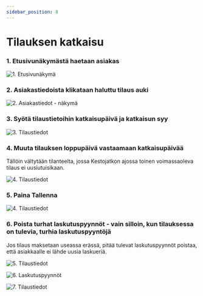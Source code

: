 ```yaml
---
sidebar_position: 8
---
```


# Tilauksen katkaisu

### 1. Etusivunäkymästä haetaan asiakas

![1. Etusivunäkymä](/img/pikaohjeet/hakuehto.png)

### 2. Asiakastiedoista klikataan haluttu tilaus auki

![2. Asiakastiedot - näkymä](/img/pikaohjeet/asiamieskoodi-lisays2.png)

### 3. Syötä tilaustietoihin katkaisupäivä ja katkaisun syy

![3. Tilaustiedot](/img/pikaohjeet/Tilauksen_Katkaisu3.png)

### 4. Muuta tilauksen loppupäivä vastaamaan katkaisupäivää

Tällöin vältytään tilanteelta, jossa Kestojatkon ajossa toinen voimassaoleva tilaus ei uusiutuisikaan.

![4. Tilaustiedot](/img/pikaohjeet/Tilauksen_Katkaisu5.png)

### 5. Paina Tallenna

![4. Tilaustiedot](/img/pikaohjeet/Tilauksen_Katkaisu4.png)

### 6. Poista turhat laskutuspyynnöt - vain silloin, kun tilauksessa on tulevia, turhia laskutuspyyntöjä

Jos tilaus maksetaan useassa erässä, pitää tulevat laskutuspyynnöt poistaa, että asiakkaalle ei lähde uusia laskueriä.

![5. Tilaustiedot](/img/pikaohjeet/katkaisu.png)

![6. Laskutuspyynnöt](/img/pikaohjeet/katkaisu2.png)

![7. Tilaustiedot](/img/pikaohjeet/katkaisu3.png)
